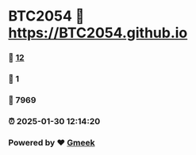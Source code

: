 # BTC2054 :link: https://BTC2054.github.io 
### :page_facing_up: [12](https://BTC2054.github.io/tag.html) 
### :speech_balloon: 1 
### :hibiscus: 7969 
### :alarm_clock: 2025-01-30 12:14:20 
### Powered by :heart: [Gmeek](https://github.com/Meekdai/Gmeek)
